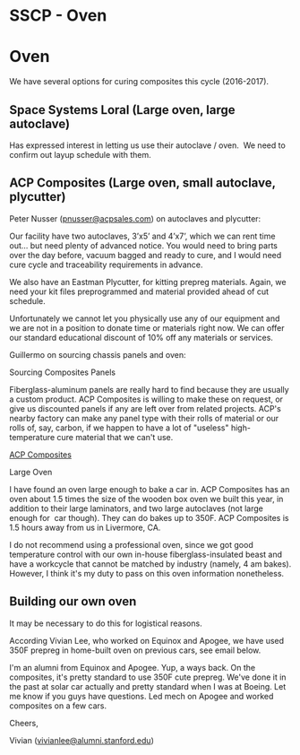 # SSCP - Oven

# Oven

We have several options for curing composites this cycle (2016-2017).

## Space Systems Loral (Large oven, large autoclave)

[](#h.sdmwzwtiuxih)

Has expressed interest in letting us use their autoclave / oven.  We need to confirm out layup schedule with them.

## ACP Composites (Large oven, small autoclave, plycutter)

[](#h.eock2w9wrbjn)

Peter Nusser (pnusser@acpsales.com) on autoclaves and plycutter:

Our facility have two autoclaves, 3’x5’ and 4’x7’, which we can rent time out… but need plenty of advanced notice. You would need to bring parts over the day before, vacuum bagged and ready to cure, and I would need cure cycle and traceability requirements in advance.

We also have an Eastman Plycutter, for kitting prepreg materials. Again, we need your kit files preprogrammed and material provided ahead of cut schedule.

Unfortunately we cannot let you physically use any of our equipment and we are not in a position to donate time or materials right now. We can offer our standard educational discount of 10% off any materials or services.

Guillermo on sourcing chassis panels and oven:

Sourcing Composites Panels

Fiberglass-aluminum panels are really hard to find because they are usually a custom product. ACP Composites is willing to make these on request, or give us discounted panels if any are left over from related projects. ACP's nearby factory can make any panel type with their rolls of material or our rolls of, say, carbon, if we happen to have a lot of "useless" high-temperature cure material that we can't use. 

[ACP Composites ](http://www.acpsales.com/home.html)

Large Oven

I have found an oven large enough to bake a car in. ACP Composites has an oven about 1.5 times the size of the wooden box oven we built this year, in addition to their large laminators, and two large autoclaves (not large enough for  car though). They can do bakes up to 350F. ACP Composites is 1.5 hours away from us in Livermore, CA. 

I do not recommend using a professional oven, since we got good temperature control with our own in-house fiberglass-insulated beast and have a workcycle that cannot be matched by industry (namely, 4 am bakes). However, I think it's my duty to pass on this oven information nonetheless. 

## Building our own oven

[](#h.wh82umzf2cyi)

It may be necessary to do this for logistical reasons.

According Vivian Lee, who worked on Equinox and Apogee, we have used 350F prepreg in home-built oven on previous cars, see email below.  

I'm an alumni from Equinox and Apogee. Yup, a ways back. On the composites, it's pretty standard to use 350F cute prepreg. We've done it in the past at solar car actually and pretty standard when I was at Boeing. Let me know if you guys have questions. Led mech on Apogee and worked composites on a few cars. 

Cheers,

Vivian (vivianlee@alumni.stanford.edu)

